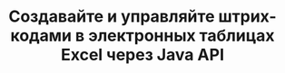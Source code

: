 ---
############################# Static ############################
layout: "auto-gen-gist"
draft: false
path: "ru/assembly/java/barcode/xlsm/"
otherformats: XLS XLT XLSX XLTX XLTM XLSB ODS 

############################# Head ############################
head_title: "Создайте изображение штрих-кода и вставьте его в электронную таблицу Excel через Java API"
head_description: "GroupDocs.Assembly Java API позволяет программистам создавать и добавлять изображения штрих-кодов в электронные таблицы Excel (XLS, XLT, XLSX, XLSM, XLTX, XLTM и XLSB)."

############################# Header ############################
title: "Создавайте и управляйте штрих-кодами в электронных таблицах Excel через Java API"
description: "GroupDocs.Assembly Java API позволяет разработчикам программного обеспечения программно генерировать штрих-коды и управлять ими в электронных таблицах Excel в приложениях Java и JSP."

######################### Download Button #######################
button:
    enable: true

############################# About ############################
about:
    enable: true
    title: "Как генерировать изображения штрих-кода в электронных таблицах?"
    content: |
       Программа для работы с электронными таблицами — это полезный инструмент, который позволяет пользователям хранить, анализировать и составлять отчеты по большим объемам данных. GroupDocs.Assembly — это отличный Java API, который позволяет разработчикам программного обеспечения легко создавать, упорядочивать и печатать изображения штрих-кодов в электронной таблице Excel. Штрих-коды — это цифровой код, хранящий машиночитаемую информацию, которая обеспечивает скорость и точность систем инвентаризации. Используя Java API GroupDocs.Assembly, вы можете программно рисовать многочисленные одномерные и двухмерные изображения штрих-кодов с персонализированным текстом, внешним видом и различными типами кодирования в электронной таблице Microsoft Excel. API также позволяет пользователям легко управлять своими штрих-кодами и не требует установки какого-либо внешнего программного обеспечения или стороннего инструмента. Он поддерживает такие функции, как изменение размера изображения штрих-кода, настройка цветов переднего плана и фона, настройка размера шрифта, настройка разрешения изображения штрих-кода, автокоррекция текста штрих-кода и многое другое.

############################# content ############################
steps:
    enable: true
    block:
    - title_left: "Создавайте штрих-коды в электронных таблицах XLSM с помощью Java"
      content_left: |
       GroupDocs.Assembly Java обеспечивает полную поддержку создания и управления штрих-кодами внутри электронной таблицы XLSM. Следующий код Java демонстрирует, как создавать и вставлять изображения штрих-кода в документ электронной таблицы Microsoft Excel.

      title_right: "Как добавить изображения штрих-кода в файл XLSM"
      content_right: |
       * Создайте экземпляр [DocumentAssembler](https://apireference.groupdocs.com/assembly/java/com.groupdocs.assembly/DocumentAssembler) 
       * Создать пример объекта источника данных
       * Вызовите [AssembleDocument](https://apireference.groupdocs.com/assembly/java/com.groupdocs.assembly/DocumentAssembler#assembleDocument-java.io.InputStream-java.io.OutputStream-com.groupdocs.assembly.DataSourceInfo...-) метод со следующими параметрами
           * Поток для чтения шаблона документа.
           * Поток для записи результирующего документа.
           * Параметры загрузки и сохранения документов.
           * Подробности Информация об используемых объектах источника данных.

      gisthash: "d597241fa3f68e3945a19ef3231070eb"
      gistfile: "create_barcodes_in_spreadsheet_file.java"

    - title_left: "Системные Требования"
      content_left: |
        API GroupDocs.Assembly Java поддерживаются на всех основных платформах и операционных системах. Он может создавать документы в Microsoft Word, Excel, PowerPoint, Outlook, OpenOffice и более 50 других форматах. Полное руководство по системным требованиям см. на странице [системные требования](https://docs.groupdocs.com/assembly/java/system-requirements/). Перед выполнением приведенного ниже кода убедитесь, что на вашем компьютере установлены следующие предварительные компоненты. система:
         * Операционные системы: Microsoft Windows, Linux, MacOS
         * Поддержка версий Java: J2SE 7.0 (1.7), J2SE 8.0 (1.8) или выше
         * Получите последнюю версию Java API GroupDocs.Assembly от [Maven](https://mvnrepository.com/artifact/com.groupdocs/groupdocs-assembly/)
        
      title_right: "Зачем использовать GroupDocs.Assembly"
      content_right: |
        * Создание пользовательских документов из шаблонов.
        * Динамически прикреплять вложения электронной почты.
        * Для создания и автоматизации документов не требуется никакого дополнительного программного обеспечения.
        * Создает выходной документ на основе источника данных.
        * Динамически вставлять содержимое документа в отчет
        * Применение формулы во время сборки электронной таблицы.
        * Обеспечивает поддержку нескольких форматов данных
        * Поддержка последовательных операций с данными.
demos:
    enable: true
        

more_formats:
    enable: true


back_to_top:
    enable: true
---
